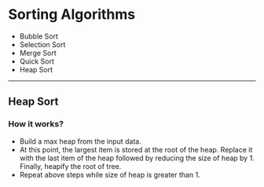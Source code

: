
# Sorting Algorithms 

- Bubble Sort
- Selection Sort
- Merge Sort
- Quick Sort
- Heap Sort

---

## Heap Sort

### How it works?
- Build a max heap from the input data.
- At this point, the largest item is stored at the root of the heap. Replace it with the last item of the heap followed by reducing the size of heap by 1. Finally, heapify the root of tree.
- Repeat above steps while size of heap is greater than 1.
